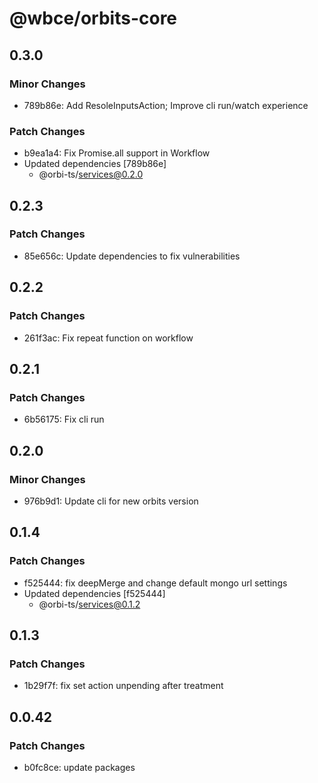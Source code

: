 # @wbce/orbits-core

## 0.3.0

### Minor Changes

- 789b86e: Add ResoleInputsAction; Improve cli run/watch experience

### Patch Changes

- b9ea1a4: Fix Promise.all support in Workflow
- Updated dependencies [789b86e]
    - @orbi-ts/services@0.2.0

## 0.2.3

### Patch Changes

- 85e656c: Update dependencies to fix vulnerabilities

## 0.2.2

### Patch Changes

- 261f3ac: Fix repeat function on workflow

## 0.2.1

### Patch Changes

- 6b56175: Fix cli run

## 0.2.0

### Minor Changes

- 976b9d1: Update cli for new orbits version

## 0.1.4

### Patch Changes

- f525444: fix deepMerge and change default mongo url settings
- Updated dependencies [f525444]
    - @orbi-ts/services@0.1.2

## 0.1.3

### Patch Changes

- 1b29f7f: fix set action unpending after treatment

## 0.0.42

### Patch Changes

- b0fc8ce: update packages
